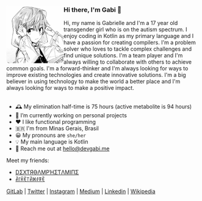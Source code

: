 <div>
  <img align="left" height="150px" src="profile.png" alt="Profile picture">

  <h3>Hi there, I'm Gabi 👋</h3>
  Hi, my name is Gabrielle and I'm a 17 year old transgender girl who is on the autism spectrum. I enjoy coding in Kotlin as my primary language and I have a passion for creating compilers. I'm a problem solver who loves to tackle complex challenges and find unique solutions. I'm a team player and I'm always willing to collaborate with others to achieve common goals. I'm a forward-thinker and I'm always looking for ways to improve existing technologies and create innovative solutions. I'm a big believer in using technology to make the world a better place and I'm always looking for ways to make a positive impact.

 <br>
 <br>
</div>

- 🕰 My elimination half-time is 75 hours (active metabolite is 94 hours)
- 🔭 I’m currently working on personal projects
- ❤ I like functional programming
- 🇧🇷 I'm from Minas Gerais, Brasil
- 😀 My pronouns are `she/her`
- 💡 My main language is Kotlin
- 📮 Reach me out at <a href="mailto:hello@devgabi.me">hello@devgabi.me</a>

Meet my friends:

- [DΣXƬЯӨΛMPΉΣƬΛMIПΣ](https://github.com/dextroamphetamine)
- [ꋫ꒓ꀗꍟ꓅ꋫꁒꂑꁹꍟ](https://github.com/arketamine)

[GitLab](https://gitlab.com/atomoxetine) |
[Twitter](https://twitter.com/gabrielleeg1) |
[Instagram](https://www.instagram.com/gabrielle1guim) |
[Medium](https://medium.com/@gabrielleeg1) |
[Linkedin](https://www.linkedin.com/in/gabrielle-guimar%C3%A3es-1aa393233/) |
[Wikipedia](https://en.wikipedia.org/wiki/Aripiprazole)
